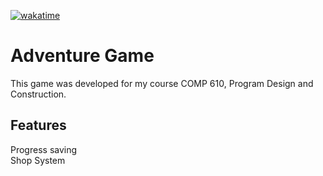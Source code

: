 [![wakatime](https://wakatime.com/badge/github/Brad123ghost/PDC-Assignment-2.svg)](https://wakatime.com/badge/github/Brad123ghost/PDC-Assignment-2)
# Adventure Game
This game was developed for my course COMP 610, Program Design and Construction.

## Features
Progress saving\
Shop System
